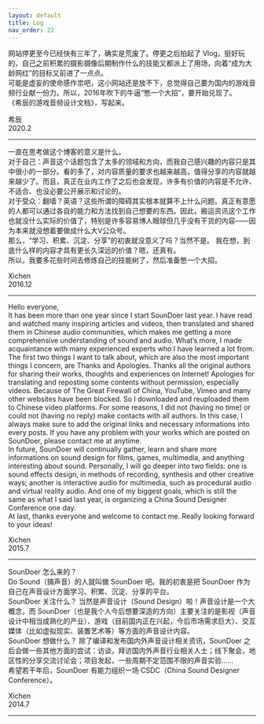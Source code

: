 ```yaml
---
layout: default
title: Log
nav_order: 22
---
```


网站停更至今已经快有三年了，确实是荒废了。停更之后拍起了 Vlog，挺好玩的，自己之前积累的摄影摄像后期制作什么的技能又都派上了用场，向着“成为大龄网红”的目标又前进了一点点。  
可能是虚妄的使命感作祟吧，这小网站还是放不下，总觉得自己要为国内的游戏音频行业献一份力。所以，2016年吹下的牛逼“憋一个大招”，要开始兑现了。  
《希辰的游戏音频设计文档》，写起来。

希辰  
2020.2

***

一直在思考做这个博客的意义是什么。  
对于自己：声音这个话题包含了太多的领域和方向，而我自己感兴趣的内容只是其中很小的一部分。看的多了，对内容质量的要求也越来越高，值得分享的内容就越来越少了。而且，真正在业内工作了之后也会发现，许多有价值的内容是不允许、不适合、也没必要公开展示和讨论的。  
对于受众：翻墙？英语？这些所谓的障碍其实根本就算不上什么问题。真正有意愿的人都可以通过各自的能力和方法找到自己想要的东西。因此，搬运资讯这个工作也就没什么实际的价值了，特别是许多容易博人眼球但几乎没有干货的内容——因为本来就没想着要做成什么大V公众号。  
那么，“学习、积累、沉淀、分享”的初衷就没意义了吗？当然不是。   我在想，到底什么样的内容才具有更长久深远的价值？嗯，还真有。  
所以，我要多花些时间去修炼自己的技能树了，然后准备憋一个大招。

Xichen  
2016.12

***

Hello everyone,  
It has been more than one year since I start SounDoer last year. I have read and watched many inspiring articles and videos, then translated and shared them in Chinese audio communities, which makes me getting a more comprehensive understanding of sound and audio. What’s more, I made acquaintance with many experienced experts who I have learned a lot from.  
The first two things I want to talk about, which are also the most important things I concern, are Thanks and Apologies. Thanks all the original authors for sharing their works, thoughts and experiences on Internet! Apologies for translating and reposting some contents without permission, especially videos. Because of The Great Firewall of China, YouTube, Vimeo and many other websites have been blocked. So I downloaded and reuploaded them to Chinese video platforms. For some reasons, I did not (having no time) or could not (having no reply) make contacts with all authors. In this case, I always make sure to add the original links and necessary informations into every posts. If you have any problem with your works which are posted on SounDoer, please contact me at anytime.  
In future, SounDoer will continually gather, learn and share more informations on sound design for films, games, multimedia, and anything interesting about sound. Personally, I will go deeper into two fields: one is sound effects design, in methods of recording, synthesis and other creative ways; another is interactive audio for multimedia, such as procedural audio and virtual reality audio. And one of my biggest goals, which is still the same as what I said last year, is organizing a China Sound Designer Conference one day.  
At last, thanks everyone and welcome to contact me. Really looking forward to your ideas!

Xichen  
2015.7

***

SounDoer 怎么来的？  
Do Sound（搞声音）的人就叫做 SounDoer 吧。我的初衷是把 SounDoer 作为自己在声音设计方面学习、积累、沉淀、分享的平台。  
SounDoer 关注什么？ 当然是声音设计（Sound Design）啦！声音设计是一个大概念，而 SounDoer（也是我个人今后想要深造的方向）主要关注的是影视（声音设计中相当成熟化的产业）、游戏（目前国内正在兴起，今后市场需求巨大）、交互媒体（比如虚拟现实、装置艺术等）等方面的声音设计内容。  
SounDoer 想做什么？ 除了编译和发布国内外声音设计相关资讯，SounDoer 之后会做一些其他方面的尝试：访谈，拜访国内外声音行业相关人士；线下聚会，地区性的分享交流讨论会；项目发起，一些周期不定范围不限的声音实验……  
希望若干年后，SounDoer 有能力组织一场 CSDC（China Sound Designer Conference）。

Xichen  
2014.7

***